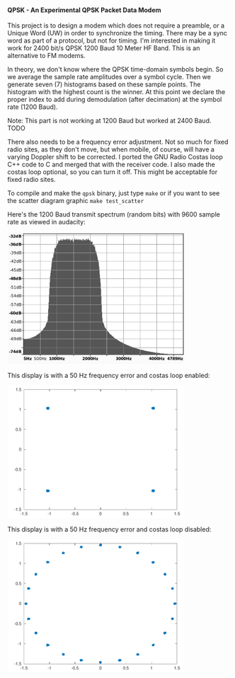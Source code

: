 #### QPSK - An Experimental QPSK Packet Data Modem
This project is to design a modem which does not require a preamble, or a Unique Word (UW) in order to synchronize the timing. There may be a sync word as part of a protocol, but not for timing. I'm interested in making it work for 2400 bit/s QPSK 1200 Baud 10 Meter HF Band. This is an alternative to FM modems.

In theory, we don't know where the QPSK time-domain symbols begin. So we average the sample rate amplitudes over a symbol cycle. Then we generate seven (7) histograms based on these sample points. The histogram with the highest count is the winner. At this point we declare the proper index to add during demodulation (after decimation) at the symbol rate (1200 Baud).

Note: This part is not working at 1200 Baud but worked at 2400 Baud. TODO

There also needs to be a frequency error adjustment. Not so much for fixed radio sites, as they don't move, but when mobile, of course, will have a varying Doppler shift to be corrected. I ported the GNU Radio Costas loop C++ code to C and merged that with the receiver code. I also made the costas loop optional, so you can turn it off. This might be acceptable for fixed radio sites.

To compile and make the ```qpsk``` binary, just type ```make``` or if you want to see the scatter diagram graphic ```make test_scatter```

Here's the 1200 Baud transmit spectrum (random bits) with 9600 sample rate as viewed in audacity:

<img src="spectrum.png" width="400">  

This display is with a 50 Hz frequency error and costas loop enabled:

<img src="scatter.png" width="400">  

This display is with a 50 Hz frequency error and costas loop disabled:  

<img src="scatter-50.png" width="400">   

